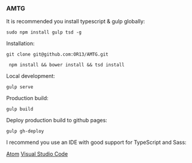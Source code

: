 ### AMTG

It is recommended you install typescript & gulp globally:

``` sudo npm install gulp tsd -g ```

Installation:

``` git clone git@github.com:OR13/AMTG.git ```

``` npm install && bower install && tsd install```

Local development:

``` gulp serve ```

Production build:

``` gulp build ```

Deploy production build to github pages:

``` gulp gh-deploy ```


I recommend you use an IDE with good support for TypeScript and Sass:

[Atom](https://atom.io/)
[Visual Studio Code](https://code.visualstudio.com/)
